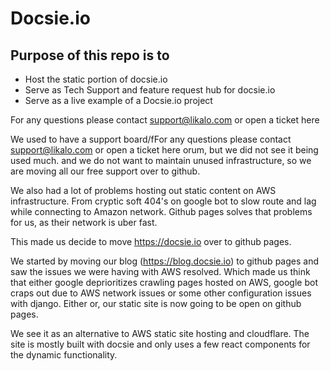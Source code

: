 # Docsie.io

## Purpose of this repo is to

* Host the static portion of docsie.io
* Serve as Tech Support and feature request hub for docsie.io
* Serve as a live example of a Docsie.io project

For any questions please contact support@likalo.com or open a ticket here

We used to have a support board/fFor any questions please contact support@likalo.com or open a ticket here
orum, but we did not see it being used much. and we do not want to maintain unused infrastructure, so we are moving all our free support over to github.


We also had a lot of problems hosting out static content on AWS infrastructure. From cryptic soft 404's on google bot to slow route and lag while connecting to Amazon network. Github pages solves that problems for us, as their network is uber fast.

This made us decide to move https://docsie.io over to github pages.

We started by moving our blog (https://blog.docsie.io) to github pages and saw the issues we were having with AWS resolved. Which made us think that either google deprioritizes crawling pages hosted on AWS, google bot craps out due to AWS
network issues or some other configuration issues with django. Either or, our static site is now going to be open on github pages.

We see it as an alternative to AWS static site hosting and cloudflare. The site is mostly built with docsie and only uses a few
react components for the dynamic functionality.
